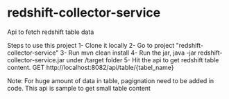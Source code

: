 # redshift-collector-service
Api to fetch redshift table data

Steps to use this project
1- Clone it locally
2- Go to project "redshift-collector-service"
3- Run mvn clean install
4- Run the jar, java -jar redshift-collector-service.jar under /target folder
5- Hit the api to get redshift table content. GET http://localhost:8082/api/table/{tabel_name}

Note: For huge amount of data in table, pagignation need to be added in code. This api is sample to get small table content

